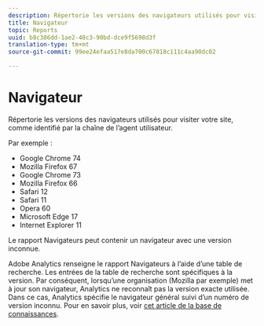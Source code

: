 ```yaml
---
description: Répertorie les versions des navigateurs utilisés pour visiter votre site, comme identifié par la chaîne de l’agent utilisateur.
title: Navigateur
topic: Reports
uuid: b8c386dd-1ae2-48c3-90bd-dce9f5698d3f
translation-type: tm+mt
source-git-commit: 99ee24efaa517e8da700c67818c111c4aa90dc02

---
```



# Navigateur

Répertorie les versions des navigateurs utilisés pour visiter votre site, comme identifié par la chaîne de l’agent utilisateur.

Par exemple :

* Google Chrome 74
* Mozilla Firefox 67
* Google Chrome 73
* Mozilla Firefox 66
* Safari 12
* Safari 11
* Opera 60
* Microsoft Edge 17
* Internet Explorer 11

Le rapport Navigateurs peut contenir un navigateur avec une version inconnue.

Adobe Analytics renseigne le rapport Navigateurs à l’aide d’une table de recherche. Les entrées de la table de recherche sont spécifiques à la version. Par conséquent, lorsqu’une organisation (Mozilla par exemple) met à jour son navigateur, Analytics ne reconnaît pas la version exacte utilisée. Dans ce cas, Analytics spécifie le navigateur général suivi d’un numéro de version inconnu. Pour en savoir plus, voir [cet article de la base de connaissances](https://helpx.adobe.com/analytics/kb/browser-unknown-version.html).

